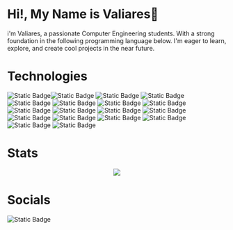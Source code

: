 # Hi!, My Name is Valiares👋
i'm Valiares, a passionate Computer Engineering students. With a strong foundation in the following programming language below. I'm eager to learn, explore, and create cool projects in the near future.

# Technologies

![Static Badge](https://img.shields.io/badge/javascript-black?style=for-the-badge&logo=javascript&labelColor=black&color=yellow)![Static Badge](https://img.shields.io/badge/html-orange?style=for-the-badge&logo=html5&labelColor=black&color=orange) ![Static Badge](https://img.shields.io/badge/css3-blue?style=for-the-badge&logo=css3&labelColor=black&color=blue)  ![Static Badge](https://img.shields.io/badge/Materialiaze_CSS-white?style=for-the-badge&logo=materializecss&color=%23EA7076) ![Static Badge](https://img.shields.io/badge/PHP-%23777BB4?style=for-the-badge&logo=php&labelColor=black&color=%23777BB4) ![Static Badge](https://img.shields.io/badge/flutter-%2302569B?style=for-the-badge&logo=flutter&labelColor=black) ![Static Badge](https://img.shields.io/badge/visual%20basic-%23512BD4?style=for-the-badge&logo=.net&logoColor=%23512BD4&labelColor=black) ![Static Badge](https://img.shields.io/badge/supabase-%233FCF8E?style=for-the-badge&logo=supabase&logoColor=%233FCF8E&labelColor=black) ![Static Badge](https://img.shields.io/badge/firebase-%23DD2C00?style=for-the-badge&logo=firebase&logoColor=%23DD2C00&labelColor=black) ![Static Badge](https://img.shields.io/badge/laravel-%23FF2D20?style=for-the-badge&logo=laravel&logoColor=%23FF2D20&labelColor=black) ![Static Badge](https://img.shields.io/badge/visual%20basic-blue?style=for-the-badge&logo=.net&logoColor=blue&labelColor=black) ![Static Badge](https://img.shields.io/badge/docker-%232496ED?style=for-the-badge&logo=docker&logoColor=%232496ED&labelColor=black) ![Static Badge](https://img.shields.io/badge/bootstrap-%237952B3?style=for-the-badge&logo=bootstrap&logoColor=%237952B3&labelColor=black) ![Static Badge](https://img.shields.io/badge/zorin-%2315A6F0?style=for-the-badge&logo=zorin&logoColor=%2315A6F0&labelColor=black) ![Static Badge](https://img.shields.io/badge/git-%23F05032?style=for-the-badge&logo=git&logoColor=%23F05032&labelColor=black) ![Static Badge](https://img.shields.io/badge/github-wihte?style=for-the-badge&logo=github&logoColor=white&labelColor=black&color=white) ![Static Badge](https://img.shields.io/badge/python-%233776AB?style=for-the-badge&logo=python&logoColor=%233776AB&labelColor=black&color=%233776AB)
![Static Badge](https://img.shields.io/badge/mysql-%234479A1?style=for-the-badge&logo=mysql&logoColor=white&labelColor=black&color=%233776AB)

# Stats
<p align="center">
  <img src="https://github-readme-stats.vercel.app/api/top-langs/?username=efreetgaming&layout=compact&theme=dark#gh-dark-mode-only"/>
</p>

# Socials
![Static Badge](https://img.shields.io/badge/discord-%235865F2?style=for-the-badge&logo=discord&logoColor=%235865F2&labelColor=black&color=%235865F2)
